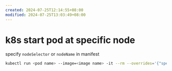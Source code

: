 ```yaml
---
created: 2024-07-25T12:14:55+08:00
modified: 2024-07-25T13:03:49+08:00
---
```


# k8s start pod at specific node

specify `nodeSelector` or `nodeName` in manifest

```bash
kubectl run <pod name> --image=<image name> -it --rm --overrides='{"spec":{"nodeName": "<node name>"}}' -- /bin/sh
```
